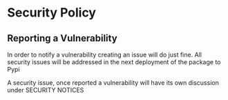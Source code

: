 # Security Policy

## Reporting a Vulnerability

In order to notify a vulnerability creating an issue will do just fine. 
All security issues will be addressed in the next deployment of the package to Pypi

A security issue, once reported a vulnerability will have its own discussion under SECURITY NOTICES
